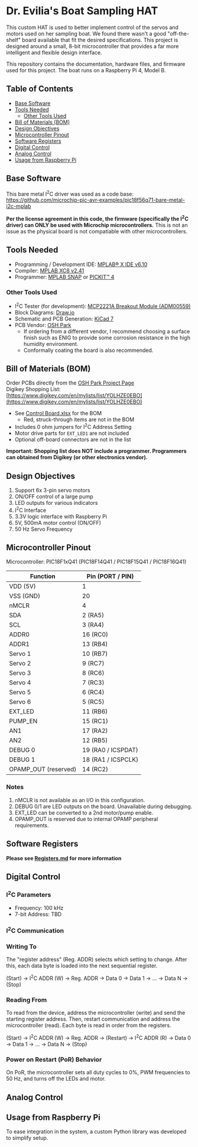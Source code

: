 # Dr. Evilia's Boat Sampling HAT
This custom HAT is used to better implement control of the servos and motors used on her sampling boat. We found there wasn't a good "off-the-shelf" board available that fit the desired specifications. This project is designed around a small, 8-bit microcontroller that provides a far more intelligent and flexible design interface. 

This repository contains the documentation, hardware files, and firmware used for this project. The boat runs on a Raspberry Pi 4, Model B.  

## Table of Contents

- [Base Software](#base-software)
- [Tools Needed](#tools-needed)
    - [Other Tools Used](#other-tools-used)
- [Bill of Materials (BOM)](#bill-of-materials-bom)
- [Design Objectives](#design-objectives)
- [Microcontroller Pinout](#microcontroller-pinout)
- [Software Registers](#software-registers)
- [Digital Control](#digital-control)
- [Analog Control](#analog-control)
- [Usage from Raspberry Pi](#usage-from-raspberry-pi)

## Base Software

This bare metal I<sup>2</sup>C driver was used as a code base: https://github.com/microchip-pic-avr-examples/pic18f56q71-bare-metal-i2c-mplab 

**Per the license agreement in this code, the firmware (specifically the I<sup>2</sup>C driver) can ONLY be used with Microchip microcontrollers.** This is not an issue as the physical board is not compatiable with other microcontrollers.

## Tools Needed

- Programming / Development IDE: [MPLAB&reg; X IDE v6.10](https://www.microchip.com/en-us/tools-resources/develop/mplab-x-ide)
- Compiler: [MPLAB XC8 v2.41](https://www.microchip.com/en-us/tools-resources/develop/mplab-xc-compilers/downloads-documentation#XC8)  
- Programmer: [MPLAB SNAP](https://www.microchip.com/en-us/development-tool/PG164100) or [PICKIT&trade; 4](https://www.microchip.com/en-us/development-tool/PG164140)

### Other Tools Used

- I<sup>2</sup>C Tester (for development): [MCP2221A Breakout Module (ADM00559)](https://www.microchip.com/en-us/development-tool/ADM00559)
- Block Diagrams: [Draw.io](https://app.diagrams.net/)
- Schematic and PCB Generation: [KiCad 7](https://www.kicad.org/)
- PCB Vendor: [OSH Park](https://oshpark.com/)
    - If ordering from a different vendor, I recommend choosing a surface finish such as ENIG to provide some corrosion resistance in the high humidity environment.
    - Conformally coating the board is also recommended.

## Bill of Materials (BOM)

Order PCBs directly from the [OSH Park Project Page](https://oshpark.com/shared_projects/hY3GzXty)  
Digikey Shopping List: [https://www.digikey.com/en/mylists/list/YOLHZE0EBO](https://www.digikey.com/en/mylists/list/YOLHZE0EBO)   
- See [Control Board.xlsx](./Control%20Board/Control%20Board.xlsx) for the BOM
    - Red, struck-through items are not in the BOM
- Includes 0 ohm jumpers for I<sup>2</sup>C Address Setting
- Motor drive parts for `EXT_LED1` are not included
- Optional off-board connectors are not in the list

**Important: Shopping list does NOT include a programmer. Programmers can obtained from Digikey (or other electronics vendor).**

## Design Objectives

1. Support 6x 3-pin servo motors
2. ON/OFF control of a large pump
3. LED outputs for various indicators
4. I<sup>2</sup>C Interface
5. 3.3V logic interface with Raspberry Pi
6. 5V, 500mA motor control (ON/OFF)
7. 50 Hz Servo Frequency

## Microcontroller Pinout

Microcontroller: PIC18F1xQ41
(PIC18F14Q41 / PIC18F15Q41 / PIC18F16Q41)

| Function | Pin (PORT / PIN)
| -------- | ----------
| VDD (5V) | 1
| VSS (GND) | 20
| nMCLR | 4
| SDA | 2 (RA5)
| SCL | 3 (RA4)
| ADDR0 | 16 (RC0)
| ADDR1 | 13 (RB4)
| Servo 1 | 10 (RB7)
| Servo 2 | 9 (RC7)
| Servo 3 | 8 (RC6)
| Servo 4 | 7 (RC3)
| Servo 5 | 6 (RC4)
| Servo 6 | 5 (RC5)
| EXT_LED | 11 (RB6)
| PUMP_EN | 15 (RC1)
| AN1 | 17 (RA2)
| AN2 | 12 (RB5)
| DEBUG 0 | 19 (RA0 / ICSPDAT)
| DEBUG 1 | 18 (RA1 / ICSPCLK)
| OPAMP_OUT (reserved) | 14 (RC2)

### Notes
1. nMCLR is not available as an I/O in this configuration.
2. DEBUG 0/1 are LED outputs on the board. Unavailable during debugging.
3. EXT_LED can be converted to a 2nd motor/pump enable.
4. OPAMP_OUT is reserved due to internal OPAMP peripheral requirements.  

## Software Registers

**Please see [Registers.md](./Registers.md) for more information**

## Digital Control

### I<sup>2</sup>C Parameters

- Frequency: 100 kHz  
- 7-bit Address: TBD

### I<sup>2</sup>C Communication

### Writing To

The "register address" (Reg. ADDR) selects which setting to change. After this, each data byte is loaded into the next sequential register. 

(Start) &rarr; I<sup>2</sup>C ADDR (W) &rarr; Reg. ADDR &rarr; Data 0 &rarr; Data 1 &rarr; ... &rarr; Data N &rarr; (Stop)

### Reading From

To read from the device, address the microcontroller (write) and send the starting register address. Then, restart communication and address the microcontroller (read). Each byte is read in order from the registers.

(Start) &rarr; I<sup>2</sup>C ADDR (W) &rarr; Reg. ADDR &rarr; (Restart) &rarr; I<sup>2</sup>C ADDR (R) &rarr; Data 0 &rarr; Data 1 &rarr; ... &rarr; Data N &rarr; (Stop)

### Power on Restart (PoR) Behavior

On PoR, the microcontroller sets all duty cycles to 0%, PWM frequencies to 50 Hz, and turns off the LEDs and motor. 

## Analog Control



## Usage from Raspberry Pi

To ease integration in the system, a custom Python library was developed to simplify setup. 